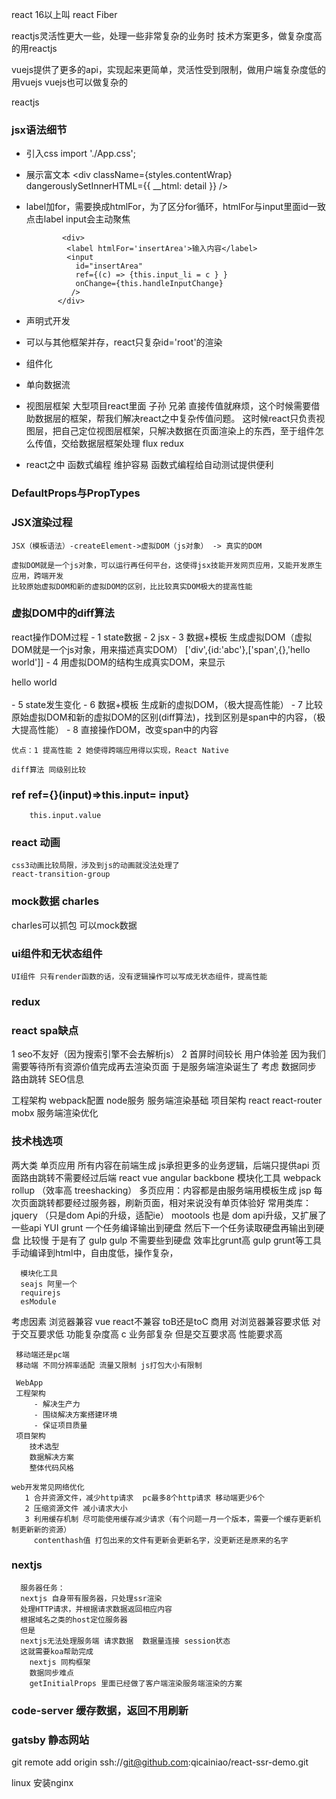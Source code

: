 react 16以上叫 react Fiber

reactjs灵活性更大一些，处理一些非常复杂的业务时 技术方案更多，做复杂度高的用reactjs

vuejs提供了更多的api，实现起来更简单，灵活性受到限制，做用户端复杂度低的用vuejs
vuejs也可以做复杂的

reactjs
### jsx语法细节
 - 引入css  import './App.css';  <div  className="App-logo"></div>
 - 展示富文本
        <div
              className={styles.contentWrap}
              dangerouslySetInnerHTML={{
                __html: detail
              }}
            />
          </div>
 - label加for，需要换成htmlFor，为了区分for循环，htmlFor与input里面id一致 点击label input会主动聚焦

               <div>
                <label htmlFor='insertArea'>输入内容</label>
                <input
                  id="insertArea"
                  ref={(c) => {this.input_li = c } }
                  onChange={this.handleInputChange}
                 />
              </div>


 - 声明式开发
 - 可以与其他框架并存，react只复杂id='root'的渲染
 - 组件化
 - 单向数据流
 - 视图层框架
   大型项目react里面 子孙 兄弟 直接传值就麻烦，这个时候需要借助数据层的框架，帮我们解决react之中复杂传值问题。
   这时候react只负责视图层，把自己定位视图层框架，只解决数据在页面渲染上的东西，至于组件怎么传值，交给数据层框架处理 flux redux
 -  react之中 函数式编程
    维护容易
    函数式编程给自动测试提供便利
### DefaultProps与PropTypes

### JSX渲染过程
    JSX（模板语法）-createElement->虚拟DOM（js对象） -> 真实的DOM

    虚拟DOM就是一个js对象，可以运行再任何平台，这使得jsx技能开发网页应用，又能开发原生应用，跨端开发
    比较原始虚拟DOM和新的虚拟DOM的区别，比比较真实DOM极大的提高性能

### 虚拟DOM中的diff算法

   react操作DOM过程
     - 1 state数据
     - 2 jsx
     - 3 数据+模板 生成虚拟DOM（虚拟DOM就是一个js对象，用来描述真实DOM）
         ['div',{id:'abc'},['span',{},'hello world']]
    - 4 用虚拟DOM的结构生成真实DOM，来显示 <div id="abc"><span>hello world</span></div>     
    - 5 state发生变化
    - 6 数据+模板 生成新的虚拟DOM，（极大提高性能）
    - 7 比较原始虚拟DOM和新的虚拟DOM的区别(diff算法)，找到区别是span中的内容，（极大提高性能）
    - 8 直接操作DOM，改变span中的内容

    优点：1 提高性能 2 她使得跨端应用得以实现，React Native

    diff算法 同级别比较

### ref ref={}(input)=>this.input= input}    
        this.input.value

### react 动画
    css3动画比较局限，涉及到js的动画就没法处理了
    react-transition-group     
 ### mock数据  charles       
charles可以抓包 可以mock数据

### ui组件和无状态组件
    UI组件 只有render函数的话，没有逻辑操作可以写成无状态组件，提高性能

 ### redux
 ### react spa缺点  
 1 seo不友好（因为搜索引擎不会去解析js）
 2 首屏时间较长 用户体验差 因为我们需要等待所有资源价值完成再去渲染页面
 于是服务端渲染诞生了
 考虑 数据同步 路由跳转 SEO信息

 工程架构
 webpack配置
 node服务
 服务端渲染基础
 项目架构
 react
 react-router
 mobx
 服务端渲染优化

 ### 技术栈选项
 两大类
 单页应用
 所有内容在前端生成
 js承担更多的业务逻辑，后端只提供api
 页面路由跳转不需要经过后端
 react vue angular backbone
 模块化工具 webpack rollup （效率高 treeshacking）
 多页应用：内容都是由服务端用模板生成 jsp 每次页面跳转都要经过服务器，刷新页面，相对来说没有单页体验好
   常用类库：jquery （只是dom Api的升级，适配ie）
    mootools 也是 dom api升级，又扩展了一些api
    YUI
    grunt
     一个任务编译输出到硬盘 然后下一个任务读取硬盘再输出到硬盘 比较慢
     于是有了 gulp
      gulp 不需要些到硬盘 效率比grunt高
      gulp grunt等工具手动编译到html中，自由度低，操作复杂，

      模块化工具
      seajs 阿里一个
      requirejs
      esModule
   考虑因素
     浏览器兼容 vue react不兼容
     toB还是toC
     商用 对浏览器兼容要求低 对于交互要求低 功能复杂度高
     c 业务部复杂 但是交互要求高 性能要求高

     移动端还是pc端
     移动端 不同分辨率适配 流量又限制 js打包大小有限制

     WebApp
     工程架构
         - 解决生产力
         - 围绕解决方案搭建环境
         - 保证项目质量
     项目架构
        技术选型
        数据解决方案
        整体代码风格

    web开发常见网络优化
       1 合并资源文件，减少http请求  pc最多8个http请求 移动端更少6个
       2 压缩资源文件 减小请求大小
       3 利用缓存机制 尽可能使用缓存减少请求（有个问题一月一个版本，需要一个缓存更新机制更新新的资源）
         contenthash值 打包出来的文件有更新会更新名字，没更新还是原来的名字


  ### nextjs
      服务器任务：
      nextjs 自身带有服务器，只处理ssr渲染
      处理HTTP请求，并根据请求数据返回相应内容
      根据域名之类的host定位服务器
      但是
      nextjs无法处理服务端 请求数据  数据量连接 session状态  
      这就需要koa帮助完成
        nextjs 同构框架
        数据同步难点
        getInitialProps 里面已经做了客户端渲染服务端渲染的方案


### code-server 缓存数据，返回不用刷新

### gatsby 静态网站

   git remote add origin ssh://git@github.com:qicainiao/react-ssr-demo.git

   linux 安装nginx
